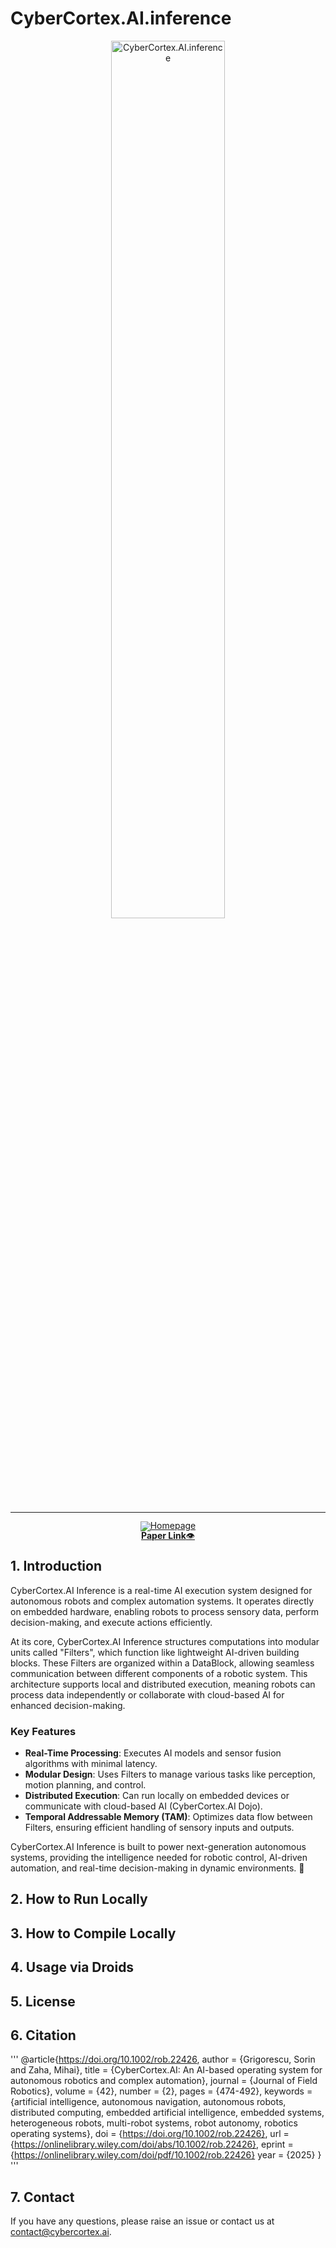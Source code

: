 # CyberCortex.AI.inference

<!-- markdownlint-disable first-line-h1 -->
<!-- markdownlint-disable html -->
<!-- markdownlint-disable no-duplicate-header -->

<div align="center">
  <img src="https://github.com/cybercortex-robotics/inference/blob/main/figures/cyc_logo.png?raw=true" width="60%" alt="CyberCortex.AI.inference" />
</div>
<hr>
<div align="center" style="line-height: 1;">
  <a href="https://www.cybercortex.ai/" target="_blank"><img alt="Homepage"
    src="https://github.com/cybercortex-robotics/inference/blob/main/figures/cyc_logo_badge.svg?raw=true"/>
  </a>
  <br>
  <a href="https://arxiv.org/abs/2409.01241"><b>Paper Link</b>👁️</a>
</div>

## 1. Introduction

CyberCortex.AI Inference is a real-time AI execution system designed for autonomous robots and complex automation systems. It operates directly on embedded hardware, enabling robots to process sensory data, perform decision-making, and execute actions efficiently.

At its core, CyberCortex.AI Inference structures computations into modular units called "Filters", which function like lightweight AI-driven building blocks. These Filters are organized within a DataBlock, allowing seamless communication between different components of a robotic system. This architecture supports local and distributed execution, meaning robots can process data independently or collaborate with cloud-based AI for enhanced decision-making.

### Key Features
- **Real-Time Processing**: Executes AI models and sensor fusion algorithms with minimal latency.
- **Modular Design**: Uses Filters to manage various tasks like perception, motion planning, and control.
- **Distributed Execution**: Can run locally on embedded devices or communicate with cloud-based AI (CyberCortex.AI Dojo).
- **Temporal Addressable Memory (TAM)**: Optimizes data flow between Filters, ensuring efficient handling of sensory inputs and outputs.

CyberCortex.AI Inference is built to power next-generation autonomous systems, providing the intelligence needed for robotic control, AI-driven automation, and real-time decision-making in dynamic environments. 🚀

## 2. How to Run Locally

## 3. How to Compile Locally

## 4. Usage via Droids

## 5. License

## 6. Citation
'''
@article{https://doi.org/10.1002/rob.22426,
  author = {Grigorescu, Sorin and Zaha, Mihai},
  title = {CyberCortex.AI: An AI-based operating system for autonomous robotics and complex automation},
  journal = {Journal of Field Robotics},
  volume = {42},
  number = {2},
  pages = {474-492},
  keywords = {artificial intelligence, autonomous navigation, autonomous robots, distributed computing, embedded artificial intelligence, embedded systems, heterogeneous robots, multi-robot systems, robot autonomy, robotics operating systems},
  doi = {https://doi.org/10.1002/rob.22426},
  url = {https://onlinelibrary.wiley.com/doi/abs/10.1002/rob.22426},
  eprint = {https://onlinelibrary.wiley.com/doi/pdf/10.1002/rob.22426}
  year = {2025}
}
'''

## 7. Contact
If you have any questions, please raise an issue or contact us at [contact@cybercortex.ai](contact@cybercortex.ai).

